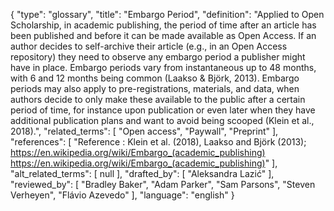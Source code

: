 {
    "type": "glossary",
    "title": "Embargo Period",
    "definition": "Applied to Open Scholarship, in academic publishing, the period of time after an article has been published and before it can be made available as Open Access. If an author decides to self-archive their article (e.g., in an Open Access repository) they need to observe any embargo period a publisher might have in place. Embargo periods vary from instantaneous up to 48 months, with 6 and 12 months being common (Laakso & Björk, 2013). Embargo periods may also apply to pre-registrations, materials, and data, when authors decide to only make these available to the public after a certain period of time, for instance upon publication or even later when they have additional publication plans and want to avoid being scooped (Klein et al., 2018).",
    "related_terms": [
        "Open access",
        "Paywall",
        "Preprint"
    ],
    "references": [
        "Reference : Klein et al. (2018), Laakso and Björk (2013); https://en.wikipedia.org/wiki/Embargo_(academic_publishing) https://en.wikipedia.org/wiki/Embargo_(academic_publishing)"
    ],
    "alt_related_terms": [
        null
    ],
    "drafted_by": [
        "Aleksandra Lazić"
    ],
    "reviewed_by": [
        "Bradley Baker",
        "Adam Parker",
        "Sam Parsons",
        "Steven Verheyen",
        "Flávio Azevedo"
    ],
    "language": "english"
}